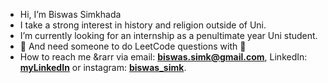 - Hi, I’m Biswas Simkhada
- I take a strong interest in history and religion outside of Uni.
- I’m currently looking for an internship as a penultimate year Uni student.
- 🤝 And need someone to do LeetCode questions with 🫶 
- How to reach me &rarr via email: **biswas.simk@gmail.com**, LinkedIn: **[myLinkedIn](https://www.linkedin.com/in/biswas-simkhada/)** or instagram: **[biswas_simk](https://www.instagram.com/biswas_simk/)**.

<!---
Biswas57/Biswas57 is a ✨ special ✨ repository because its `README.md` (this file) appears on your GitHub profile.
You can click the Preview link to take a look at your changes.
--->
